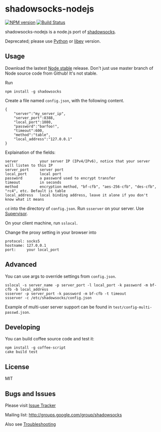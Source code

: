 shadowsocks-nodejs
===========

[![NPM version]][NPM] [![Build Status]][Travis CI]

shadowsocks-nodejs is a node.js port of [shadowsocks].

Deprecated; please use [Python] or [libev] version.

Usage
-----------

Download the lastest [Node stable] release. Don't just use master branch of
Node source code from Github! It's not stable.

Run
    
    npm install -g shadowsocks

Create a file named `config.json`, with the following content.

    {
        "server":"my_server_ip",
        "server_port":8388,
        "local_port":1080,
        "password":"barfoo!",
        "timeout":600,
        "method":"table",
        "local_address":"127.0.0.1"
    }

Explaination of the fields:

    server          your server IP (IPv4/IPv6), notice that your server will listen to this IP
    server_port     server port
    local_port      local port
    password        a password used to encrypt transfer
    timeout         in seconds
    method          encryption method, "bf-cfb", "aes-256-cfb", "des-cfb", "rc4", etc. Default is table
    local_address   local binding address, leave it alone if you don't know what it means

`cd` into the directory of `config.json`. Run `ssserver` on your server. Use [Supervisor].

On your client machine, run `sslocal`.

Change the proxy setting in your browser into

    protocol: socks5
    hostname: 127.0.0.1
    port:     your local_port

Advanced
------------

You can use args to override settings from `config.json`.

    sslocal -s server_name -p server_port -l local_port -k password -m bf-cfb -b local_address
    ssserver -p server_port -k password -m bf-cfb -t timeout
    ssserver -c /etc/shadowsocks/config.json

Example of multi-user server support can be found in `test/config-multi-passwd.json`.

Developing
-----------------------------

You can build coffee source code and test it:

    npm install -g coffee-script
    cake build test

License
-----------------
MIT

Bugs and Issues
----------------
Please visit [Issue Tracker]

Mailing list: http://groups.google.com/group/shadowsocks

Also see [Troubleshooting]


[Build Status]:    https://img.shields.io/travis/clowwindy/shadowsocks-nodejs/master.svg?style=flat
[Issue Tracker]:   https://github.com/clowwindy/shadowsocks-nodejs/issues?state=open
[NPM]:             https://pypi.python.org/npm/shadowsocks
[NPM version]:     https://img.shields.io/npm/v/shadowsocks.svg?style=flat
[libev]:           https://github.com/madeye/shadowsocks-libev
[Python]:          https://github.com/clowwindy/shadowsocks
[Travis CI]:       https://travis-ci.org/clowwindy/shadowsocks-nodejs
[shadowsocks]:     https://github.com/clowwindy/shadowsocks
[Supervisor]:      https://github.com/clowwindy/shadowsocks-nodejs/wiki/Configure-Shadowsocks-nodejs-with-Supervisor
[Node stable]:     http://nodejs.org/
[Troubleshooting]: https://github.com/clowwindy/shadowsocks/wiki/Troubleshooting
